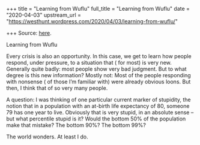 +++
title = "Learning from Wuflu"
full_title = "Learning from Wuflu"
date = "2020-04-03"
upstream_url = "https://westhunt.wordpress.com/2020/04/03/learning-from-wuflu/"

+++
Source: [here](https://westhunt.wordpress.com/2020/04/03/learning-from-wuflu/).

Learning from Wuflu

Every crisis is also an opportunity. In this case, we get to learn how
people respond, under pressure, to a situation that ( for most) is very
new. Generally quite badly: most people show very bad judgment. But
to what degree is this new information? Mostly not: Most of the people
responding with nonsense ( of those I’m familiar with) were already
obvious loons. But then, I think that of so very many people.

A question: I was thinking of one particular current marker of
stupidity, the notion that in a population with an at-birth life
expectancy of 80, someone 79 has one year to live. Obviously that is
very stupid, in an absolute sense – but what percentile stupid is it?
Would the bottom 50% of the population make that mistake? The bottom
90%? The bottom 99%?

The world wonders. At least I do.

